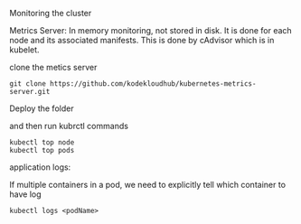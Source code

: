 Monitoring the cluster 

Metrics Server: In memory monitoring, not stored in disk. It is done for each node and its associated manifests.
This is done by  cAdvisor which is in kubelet. 

clone the metics server
```
git clone https://github.com/kodekloudhub/kubernetes-metrics-server.git
```

Deploy the folder

and then run kubrctl commands


```
kubectl top node
kubectl top pods
```


application logs:

If multiple containers in a pod, we need to explicitly tell which container to have log

```
kubectl logs <podName>
```
